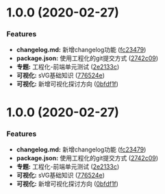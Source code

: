 # 1.0.0 (2020-02-27)


### Features

* **changelog.md:** 新增changelog功能 ([fc23479](https://github.com/liwudi/fronted_notes/commit/fc234790ee561a347b393f63173528b76c30cba9))
* **package.json:** 使用工程化的git提交方式 ([2742c09](https://github.com/liwudi/fronted_notes/commit/2742c0933366de4a544ee9b44f7f82495fb0b652))
* **专题:** 工程化-前端单元测试 ([2e2133c](https://github.com/liwudi/fronted_notes/commit/2e2133cb86c511af9ba10b23a6e3401c0c191f73))
* **可视化:** sVG基础知识 ([776524e](https://github.com/liwudi/fronted_notes/commit/776524ee6393a6d00b6990842dd8fe4d1da4a353))
* **可视化:** 新增可视化探讨方向 ([0bfdf1f](https://github.com/liwudi/fronted_notes/commit/0bfdf1f1007433cdbda941e24f748806baf6a63d))



# 1.0.0 (2020-02-27)


### Features

* **changelog.md:** 新增changelog功能 ([fc23479](https://github.com/liwudi/fronted_notes/commit/fc234790ee561a347b393f63173528b76c30cba9))
* **package.json:** 使用工程化的git提交方式 ([2742c09](https://github.com/liwudi/fronted_notes/commit/2742c0933366de4a544ee9b44f7f82495fb0b652))
* **专题:** 工程化-前端单元测试 ([2e2133c](https://github.com/liwudi/fronted_notes/commit/2e2133cb86c511af9ba10b23a6e3401c0c191f73))
* **可视化:** sVG基础知识 ([776524e](https://github.com/liwudi/fronted_notes/commit/776524ee6393a6d00b6990842dd8fe4d1da4a353))
* **可视化:** 新增可视化探讨方向 ([0bfdf1f](https://github.com/liwudi/fronted_notes/commit/0bfdf1f1007433cdbda941e24f748806baf6a63d))



